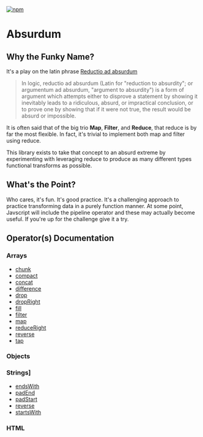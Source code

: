 [![npm](https://img.shields.io/npm/v/absurdum.svg)](https://www.npmjs.com/package/absurdum)

# Absurdum

## Why the Funky Name?

It's a play on the latin phrase [Reductio ad absurdum][wikipedia]

> In logic, reductio ad absurdum (Latin for "reduction to absurdity"; or argumentum ad absurdum, "argument to absurdity") is a form of argument which attempts either to disprove a statement by showing it inevitably leads to a ridiculous, absurd, or impractical conclusion, or to prove one by showing that if it were not true, the result would be absurd or impossible.

It is often said that of the big trio **Map**, **Filter**, and **Reduce**, that reduce is by far the most flexible. In fact, it's trivial to implement both map and filter using reduce.

This library exists to take that concept to an absurd extreme by experimenting with leveraging reduce to produce as many different types functional transforms as possible.

## What's the Point?

Who cares, it's fun. It's good practice. It's a challenging approach to practice transforming data in a purely function manner. At some point, Javscript will include the pipeline operator and these may actually become useful. If you're up for the challenge give it a try.

## Operator(s) Documentation

### Arrays

- [chunk][arrays.chunk]
- [compact][arrays.compact]
- [concat][arrays.concat]
- [difference][arrays.difference]
- [drop][arrays.drop]
- [dropRight][arrays.dropRight]
- [fill][arrays.fill]
- [filter][arrays.filter]
- [map][arrays.map]
- [reduceRight][arrays.reduceRight]
- [reverse][arrays.reverse]
- [tap][arrays.tap]

[arrays.chunk]: ./docs/arrays/chunk.md
[arrays.compact]: ./docs_old/arrays.md#arrayscompactarray
[arrays.concat]: ./docs_old/arrays.md#arraysconcatarrays
[arrays.difference]: ./docs_old/arrays.md#arraysdifferencearray-values
[arrays.drop]: ./docs_old/arrays.md#arraysdroparray-n
[arrays.dropRight]: ./docs_old/arrays.md#arraysdroprightarray-n--1
[arrays.fill]: ./docs_old/arrays.md#arraysfilllarray-value-start--0-end--arraylength-1
[arrays.filter]: ./docs_old/arrays.md#arraysfilterarray-predicate
[arrays.map]: ./docs_old/arrays.md#arraysmaparray-func
[arrays.reduceRight]: ./docs_old/arrays.md#arraysreducerightarray-reducer----array-initial--
[arrays.reverse]: ./docs_old/arrays.md#arraysreversearray
[arrays.tap]: ./docs_old/arrays.md#arraystaparray-func

### Objects

### Strings]

- [endsWith][strings.endswith]
- [padEnd][strings.padEnd]
- [padStart][strings.padStart]
- [reverse][strings.reverse]
- [startsWith][strings.startswith]

[strings.endswith]: ./docs_old/strings.md#stringsendswithstring-substr
[strings.padEnd]: ./docs_old/strings.md#stringspadendstring-length-substr
[strings.padStart]: ./docs_old/strings.md#stringspadstartstring-length-substr
[strings.reverse]: ./docs_old/strings.md#stringsreversestring
[strings.startswith]: ./docs_old/strings.md#stringsstartswithstring-substr

### HTML


[wikipedia]: https://en.wikipedia.org/wiki/Reductio_ad_absurdum
[operator]: https://github.com/evanplaice/absurdum/issues/new?title=Operator([operator])&template=OPERATOR_TEMPLATE.md&labels=enhancement,operator
[type]: https://github.com/evanplaice/absurdum/issues/new?title=Type([typ])&template=TYPE_TEMPLATE.md&labels=enhancement,type
[feature-workflow]:https://www.atlassian.com/git/tutorials/comparing-workflows/feature-branch-workflow

